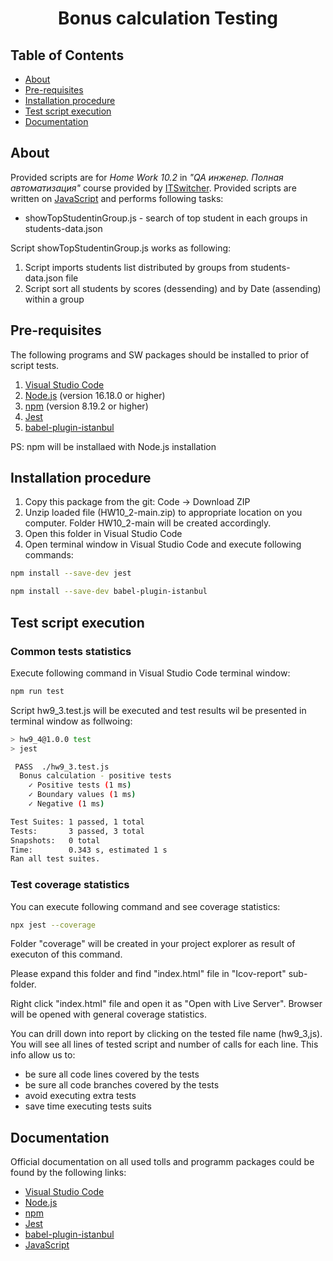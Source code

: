 <h1 align="center"> Bonus calculation Testing</h1>

## Table of Contents

- [About](#about)
- [Pre-requisites](#pre-requisites)
- [Installation procedure](#installation-procedure)
- [Test script execution](#test-script-execution)
- [Documentation](#documentation)

## About

Provided scripts are for *Home Work 10.2* in *"QA инженер. Полная автоматизация"* course provided by [ITSwitcher](https://it-switcher.online/).
Provided scripts are written on [JavaScript](https://www.ecma-international.org/publications-and-standards/standards/ecma-262/) and performs following tasks:

- showTopStudentinGroup.js - search of top student in each groups in students-data.json

Script showTopStudentinGroup.js works as following:
1. Script imports students list distributed by groups from students-data.json file
2. Script sort all students by scores (dessending) and by Date (assending) within a group


## Pre-requisites
The following programs and SW packages should be installed to prior of script tests.
1. [Visual Studio Code](https://code.visualstudio.com/)
2. [Node.js](https://nodejs.org/en/) (version 16.18.0 or higher)
3. [npm](https://www.npmjs.com/) (version 8.19.2 or higher)
4. [Jest](https://jestjs.io)
5. [babel-plugin-istanbul](https://github.com/istanbuljs/babel-plugin-istanbul)

PS: npm will be installaed with Node.js installation

## Installation procedure
1. Copy this package from the git: Code -> Download ZIP
2. Unzip loaded file (HW10_2-main.zip) to appropriate location on you computer. Folder HW10_2-main will be created accordingly.
3. Open this folder in Visual Studio Code
4. Open terminal window in Visual Studio Code and execute following commands:

```bash
npm install --save-dev jest
```

```bash
npm install --save-dev babel-plugin-istanbul
```

## Test script execution
### Common tests statistics
Execute following command in Visual Studio Code terminal window:

```bash
npm run test
```
Script hw9_3.test.js will be executed and test results wil be presented in terminal window as follwoing:
```bash
> hw9_4@1.0.0 test
> jest

 PASS  ./hw9_3.test.js
  Bonus calculation - positive tests
    ✓ Positive tests (1 ms)
    ✓ Boundary values (1 ms)
    ✓ Negative (1 ms)

Test Suites: 1 passed, 1 total
Tests:       3 passed, 3 total
Snapshots:   0 total
Time:        0.343 s, estimated 1 s
Ran all test suites.
```
### Test coverage statistics
You can execute following command and see coverage statistics:
```bash
npx jest --coverage
```
Folder "coverage" will be created in your project explorer as result of executon of this command.

Please expand this folder and find "index.html" file in "Icov-report" sub-folder.

Right click "index.html" file and open it as "Open with Live Server". Browser will be opened with general coverage statistics.

You can drill down into report by clicking on the tested file name (hw9_3,js). You will see all lines of tested script and number of calls for each line. 
This info allow us to:
- be sure all code lines covered by the tests
- be sure all code branches covered by the tests
- avoid executing extra tests
- save time executing tests suits

## Documentation

Official documentation on all used tolls and programm packages could be found by the following links:

- [Visual Studio Code](https://code.visualstudio.com/)
- [Node.js](https://nodejs.org/en/)
- [npm](https://www.npmjs.com/)
- [Jest](https://jestjs.io)
- [babel-plugin-istanbul](https://www.npmjs.com/package/babel-plugin-istanbul)
- [JavaScript](https://www.ecma-international.org/publications-and-standards/standards/ecma-262/)
